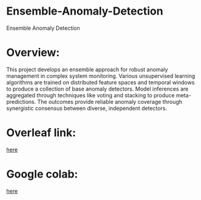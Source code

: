 # Ensemble-Anomaly-Detection
Ensemble Anomaly Detection

# Overview:
This project develops an ensemble approach for robust anomaly management in complex system monitoring. Various unsupervised learning algorithms are trained on distributed feature spaces and temporal windows to produce a collection of base anomaly detectors. Model inferences are aggregated through techniques like voting and stacking to produce meta-predictions. The outcomes provide reliable anomaly coverage through synergistic consensus between diverse, independent detectors. 

# Overleaf link:
[here](https://www.overleaf.com/read/xyfzswgsqmgd#abe370)

# Google colab: 
[here](https://colab.research.google.com/drive/1k9V6Lg0EH3_vdpDc72SZNoYVwOajak_6?usp=sharing)
